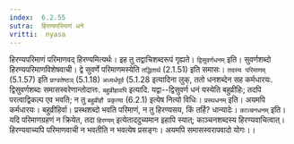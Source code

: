 ```yaml
---
index:  6.2.55
sutra:  हिरण्यपरिमाणं धने
vritti:  nyasa
---
```


हिरण्यपरिमाणं परिमाणवद् हिरण्यमित्यर्थः। इह तु तद्वाचिशब्दरूपं गृह्यते। `द्विसुवर्णधनम्` इति। सुवर्णशब्दो हिरण्यपरिमाणविशेषवाची। द्वे सुवर्णे परिमाणमस्येति `तद्धितार्थ` (2.1.51) इति समासः। `तदस्य परिमाणम्` (5.1.57) इति `प्राग्वतेष्ठञ्` (5.1.18) `अध्यर्धपूर्व` (5.1.28 इत्यादिना लुक्, ततो धनशब्देन सह कर्मधारयः. द्विसुवर्णशब्दः समासस्वरेणान्तोदात्तः. `बहुव्रीहावपि` इत्यादि. यद्वा--द्विसुवर्ण धनं यस्येति बहुव्रीहिः; तदपि परत्वाद्विकल्प एव भवति; न तु `बहुव्रीहौ प्रकृत्या` (6.2.1) इत्येष नित्यो विधिः।
`प्रस्थधनम्` इति। अयमपि कर्मधारयः। बहुव्रीहिर्वा। प्रस्थशब्दो भवति परिमाणं, न तु हिरण्यसय, किं तर्हि? धान्यादेः। `काञ्चनधनम्` इति। यदि परिमाणग्रहणं न क्रियेत, तदा `हिरण्यम्` इत्येताददुच्यमान इहापि स्यात्; काञ्चनशब्दस्य हिरण्यवाचित्वात्। हिरण्यवाच्यपि परिमाणवाची न भवतीति न भवत्येष प्रसङ्गः। अयमपि समासस्वरापवादो योगः।।

